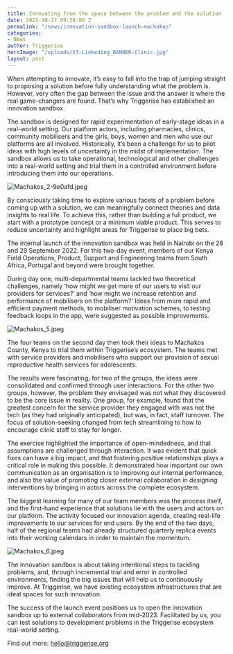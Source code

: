 ```yaml
---
title: Innovating from the space between the problem and the solution
date: 2022-10-17 09:39:00 Z
permalink: "/news/innovation-sandbox-launch-machakos"
categories:
- News
author: Triggerise
heroImage: "/uploads/V3-Linkeding_BANNER-Clinic.jpg"
layout: post
---
```


When attempting to innovate, it’s easy to fall into the trap of jumping straight to proposing a solution before fully understanding what the problem is. However, very often the gap between the issue and the answer is where the real game-changers are found. That’s why Triggerise has established an innovation sandbox.

The sandbox is designed for rapid experimentation of early-stage ideas in a real-world setting. Our platform actors, including pharmacies, clinics, community mobilisers and the girls, boys, women and men who use our platforms are all involved. Historically, it’s been a challenge for us to pilot ideas with high levels of uncertainty in the  midst of  implementation. The sandbox allows us to take operational, technological and other challenges into a real-world setting and trial them in a controlled environment before introducing them into our operations.

![Machakos_2-9e0afd.jpeg](/uploads/Machakos_2-9e0afd.jpeg)

By consciously taking time to explore various facets of a problem before coming up with a solution, we can meaningfully connect theories and data insights to real life. To achieve this, rather than building a full product, we start with a prototype concept or a minimum viable product. This serves to reduce uncertainty and highlight areas for Triggerise to place big bets. 

The internal launch of the innovation sandbox was held in Nairobi on the 28 and 29 September 2022. For this two-day event, members of our Kenya Field Operations, Product, Support and Engineering teams from South Africa, Portugal and beyond were brought together. 

During day one, multi-departmental teams tackled two theoretical challenges, namely ‘how might we get more of our users to visit our providers for services?’ and ‘how might we increase retention and performance of mobilisers on the platform?’ Ideas from more rapid and efficient payment methods, to mobiliser motivation schemes, to testing feedback loops in the app, were suggested as possible improvements.

![Machakos_5.jpeg](/uploads/Machakos_5.jpeg)

The four teams on the second day then took their ideas to Machakos County, Kenya to trial them within Triggerise’s ecosystem. The teams met with service providers and mobilisers who support our provision of sexual reproductive health services for adolescents.

The results were fascinating; for two of the groups, the ideas were consolidated and confirmed through user interactions. For the other two groups, however, the problem they envisaged was not what they discovered to be the core issue in reality. One group, for example, found that the greatest concern for the service provider they engaged with was not the tech (as they had originally anticipated), but was, in fact, staff turnover. The focus of solution-seeking changed from tech streamlining to how to encourage clinic staff to stay for longer.

The exercise highlighted the importance of open-mindedness, and that assumptions are challenged through interaction. It was evident that quick fixes can have a big impact, and that fostering positive relationships plays a critical role in making this possible. It demonstrated how important our own communication as an organisation is to improving our internal performance, and also the value of promoting closer external collaboration in designing interventions by bringing in actors across the complete ecosystem.

The biggest learning for many of our team members was the process itself, and the first-hand experience that solutions lie with the users and actors on our platform. The activity focused our innovation agenda, creating real-life improvements to our services for end users. By the end of the two days, half of the regional teams had already structured quarterly replica events into their working calendars in order to maintain the momentum.

![Machakos_6.jpeg](/uploads/Machakos_6.jpeg)

The innovation sandbox is about taking intentional steps to tackling problems, and, through incremental trial and error in controlled environments, finding the big issues that will help us to continuously improve. At Triggerise, we have existing ecosystem infrastructures that are ideal spaces for such innovation. 

The success of the launch event positions us to open the innovation sandbox up to external collaborators from mid-2023. Facilitated by us, you can test solutions to development problems in the Triggerise ecosystem real-world setting. 


Find out more: [hello@triggerise.org](mailto:hello@triggerise.org)